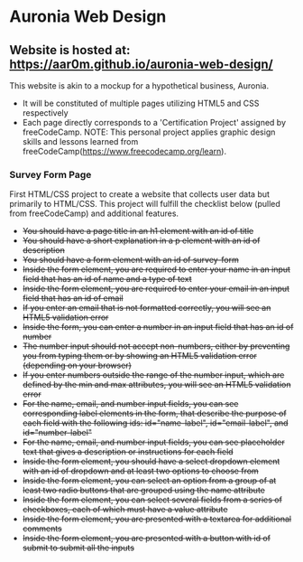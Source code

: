 # Auronia Web Design
## Website is hosted at: https://aar0m.github.io/auronia-web-design/
This website is akin to a mockup for a hypothetical business, Auronia. 
* It will be constituted of multiple pages utilizing HTML5 and CSS respectively
* Each page directly corresponds to a 'Certification Project' assigned by freeCodeCamp.
NOTE: This personal project applies graphic design skills and lessons learned from freeCodeCamp(https://www.freecodecamp.org/learn).

### Survey Form Page
First HTML/CSS project to create a website that collects user data but primarily to HTML/CSS. This project will fulfill the checklist below (pulled from freeCodeCamp) and additional features.
* ~~You should have a page title in an h1 element with an id of title~~
* ~~You should have a short explanation in a p element with an id of description~~
* ~~You should have a form element with an id of survey-form~~
* ~~Inside the form element, you are required to enter your name in an input field that has an id of name and a type of text~~
* ~~Inside the form element, you are required to enter your email in an input field that has an id of email~~
* ~~If you enter an email that is not formatted correctly, you will see an HTML5 validation error~~
* ~~Inside the form, you can enter a number in an input field that has an id of number~~
* ~~The number input should not accept non-numbers, either by preventing you from typing them or by showing an HTML5 validation error (depending on your browser)~~
* ~~If you enter numbers outside the range of the number input, which are defined by the min and max attributes, you will see an HTML5 validation error~~
* ~~For the name, email, and number input fields, you can see corresponding label elements in the form, that describe the purpose of each field with the following ids: id="name-label", id="email-label", and id="number-label"~~
* ~~For the name, email, and number input fields, you can see placeholder text that gives a description or instructions for each field~~
* ~~Inside the form element, you should have a select dropdown element with an id of dropdown and at least two options to choose from~~
* ~~Inside the form element, you can select an option from a group of at least two radio buttons that are grouped using the name attribute~~
* ~~Inside the form element, you can select several fields from a series of checkboxes, each of which must have a value attribute~~
* ~~Inside the form element, you are presented with a textarea for additional comments~~
* ~~Inside the form element, you are presented with a button with id of submit to submit all the inputs~~
